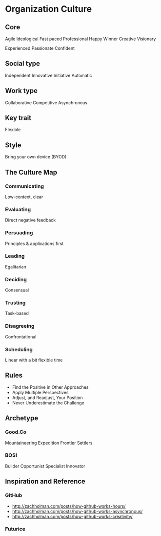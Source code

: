 Organization Culture
====================

Core
----

Agile
Ideological
Fast paced
Professional
Happy
Winner
Creative
Visionary

Experienced
Passionate
Confident

Social type
-----------

Independent
Innovative
Initiative
Automatic

Work type
---------

Collaborative
Competitive
Asynchronous

Key trait
---------

Flexible

Style
-----

Bring your own device (BYOD)

The Culture Map
---------------

### Communicating

Low-context, clear

### Evaluating

Direct negative feedback

### Persuading

Principles & applications first

### Leading

Egalitarian

### Deciding

Consensual

### Trusting

Task-based

### Disagreeing

Confrontational

### Scheduling

Linear with a bit flexible time


Rules
-----

- Find the Positive in Other Approaches
- Apply Multiple Perspectives
- Adjust, and Readjust, Your Position
- Never Underestimate the Challenge

Archetype
---------

### Good.Co

Mountaineering Expedition
Frontier Settlers

### BOSI

Builder
Opportunist
Specialist
Innovator


Inspiration and Reference
-------------------------

### GitHub

- <http://zachholman.com/posts/how-github-works-hours/>
- <http://zachholman.com/posts/how-github-works-asynchronous/>
- <http://zachholman.com/posts/how-github-works-creativity/>

### Futurice




